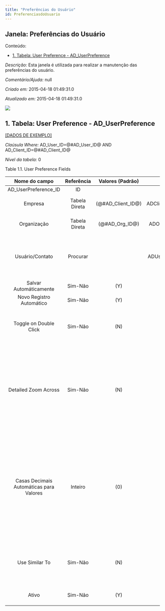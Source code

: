 ```yaml
---
title: "Preferências do Usuário"
id: PreferenciasdoUsuario
---
```

<div id="d177651e1" class="section chapter">

<div class="titlepage">

<div>

<div>

## Janela: Preferências do Usuário

</div>

</div>

</div>

<div class="toc">

<div class="toc-title">

Conteúdo:

</div>

  - <span class="section">[1. Tabela: User Preference -
    AD\_UserPreference](#d177651e23)</span>

</div>

<span class="emphasis">*Descrição:* </span> Esta janela é utilizada para
realizar a manutenção das preferências do usuário.

<span class="emphasis">*Comentário/Ajuda:* </span>null

<span class="emphasis"> *Criado em:* </span>2015-04-18 01:49:31.0

<span class="emphasis">*Atualizado em:* </span>2015-04-18 01:49:31.0

![](/img/manual/PreferenciasdoUsuario.png)

<div id="d177651e23" class="section section">

<div class="titlepage">

<div>

<div>

## 1. Tabela: User Preference - AD\_UserPreference

</div>

</div>

</div>

[\[DADOS DE EXEMPLO\]](data/AD_UserPreference_data)

<span class="emphasis">*Claúsula Where:*</span>
AD\_User\_ID=@\#AD\_User\_ID@ AND AD\_Client\_ID=@\#AD\_Client\_ID@

<span class="emphasis">*Nível da tabela:* </span>0

</div>

<div id="d177651e36" class="table">

<div class="table-title">

Table 1.1. User Preference
Fields

</div>

<div class="table-contents">

|              Nome do campo              |  Referência   |   Valores (Padrão)   |      Chave restritiva      |                Regra de validação                |                              Descrição                              |                                                                                                                                  Comentário/Ajuda                                                                                                                                  |
| :-------------------------------------: | :-----------: | :------------------: | :------------------------: | :----------------------------------------------: | :-----------------------------------------------------------------: | :--------------------------------------------------------------------------------------------------------------------------------------------------------------------------------------------------------------------------------------------------------------------------------: |
|         AD\_UserPreference\_ID          |      ID       |                      |                            |                                                  |                                                                     |                                                                                                                                                                                                                                                                                    |
|                 Empresa                 | Tabela Direta | (@\#AD\_Client\_ID@) | ADClient\_ADUserPreference |        AD\_Client.AD\_Client\_ID \< \> 0         |                 (semelhante ao primeiro relatório)                  |                                                                                                                                (ver o mesmo acima)                                                                                                                                 |
|               Organização               | Tabela Direta |  (@\#AD\_Org\_ID@)   |  ADOrg\_ADUserPreference   | (AD\_Org.IsSummary='N' OR AD\_Org.AD\_Org\_ID=0) |                 (semelhante ao primeiro relatório)                  |                                                                                                                                (ver o mesmo acima)                                                                                                                                 |
|             Usuário/Contato             |   Procurar    |                      |  ADUser\_ADUserPreference  |                                                  |    User within the system - Internal or Business Partner Contact    |                                                                                   The User identifies a unique user in the system. This could be an internal user or a business partner contact                                                                                    |
|         Salvar Automáticamente          |    Sim-Não    |         (Y)          |                            |                                                  |                                                                     |                                                                                                                                                                                                                                                                                    |
|        Novo Registro Automático         |    Sim-Não    |         (Y)          |                            |                                                  |                                                                     |                                                                                                                                                                                                                                                                                    |
|         Toggle on Double Click          |    Sim-Não    |         (N)          |                            |                                                  | Defines if double click in a field on grid mode switch to form view |                                                                                                        Defines if double click in a field on grid mode switch to form view                                                                                                         |
|          Detailed Zoom Across           |    Sim-Não    |         (N)          |                            |                                                  |                                                                     |                                       The toolbar button zoom across discover where the record on screen is used on first tabs of windows. With detailed zoom across it goes deeper in the discovery of relationships within detailed tabs.                                        |
| Casas Decimais Automáticas para Valores |    Inteiro    |         (0)          |                            |                                                  |                Automatically insert a decimal point                 | i.e. "Entering 2 only results in a value of 0.02 for the entry. If you use the "." key during entry of a value, the decimal point is included at the place you specify. This mode has no effect on multiplication and division operations. If 0 is entered it will work as usual." |
|             Use Similar To              |    Sim-Não    |         (N)          |                            |                                                  |                                                                     |                                                                                       In PostgreSQL database enable using the more powerful SIMILAR TO instead of LIKE for matching queries.                                                                                       |
|                  Ativo                  |    Sim-Não    |         (Y)          |                            |                                                  |                 (semelhante ao primeiro relatório)                  |                                                                                                                                (ver o mesmo acima)                                                                                                                                 |

</div>

</div>

  

</div>
